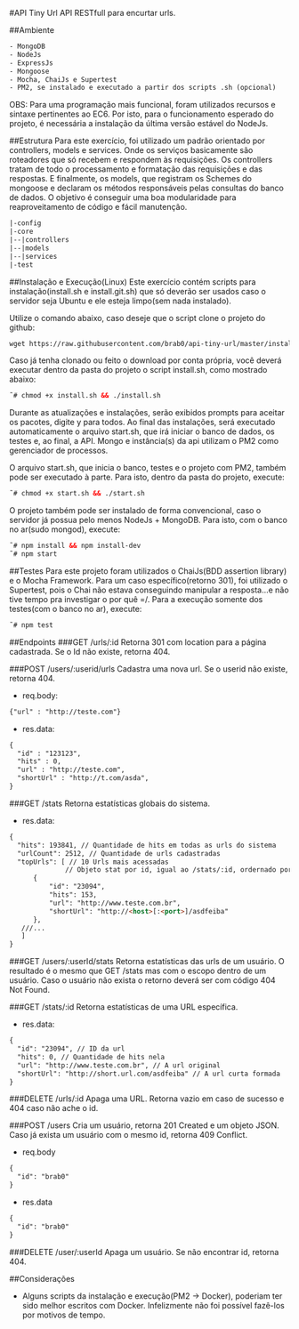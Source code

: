 #API Tiny Url
API RESTfull para encurtar urls.

##Ambiente
```html
- MongoDB
- NodeJs
- ExpressJs
- Mongoose
- Mocha, ChaiJs e Supertest
- PM2, se instalado e executado a partir dos scripts .sh (opcional)
```
OBS: Para uma programação mais funcional, foram utilizados recursos e sintaxe pertinentes ao EC6. Por isto, para o funcionamento esperado do projeto, é necessária a instalação da última versão estável do NodeJs.

##Estrutura
Para este exercício, foi utilizado um padrão orientado por controllers, models e services. Onde os serviços basicamente são roteadores que só recebem e respondem às requisições. Os controllers tratam de todo o processamento e formatação das requisições e das respostas. E finalmente, os models, que registram os Schemes do mongoose e declaram os métodos responsáveis pelas consultas do banco de dados. O objetivo é conseguir uma boa modularidade para reaproveitamento de código e fácil manutenção.
```html
|-config
|-core
|--|controllers
|--|models
|--|services
|-test
```

##Instalação e Execução(Linux)
Este exercício contém scripts para instalação(install.sh e install.git.sh) que só deverão ser usados caso o servidor seja Ubuntu e ele esteja limpo(sem nada instalado).

Utilize o comando abaixo, caso deseje que o script clone o projeto do github:
```html
wget https://raw.githubusercontent.com/brab0/api-tiny-url/master/install.git.sh && chmod +x install.git.sh && ./install.git.sh
```
Caso já tenha clonado ou feito o download por conta própria, você deverá executar dentro da pasta do projeto o script install.sh, como mostrado abaixo:
```html
˜# chmod +x install.sh && ./install.sh
```

Durante as atualizações e instalações, serão exibidos prompts para aceitar os pacotes, digite y para todos.
Ao final das instalações, será executado automaticamente o arquivo start.sh, que irá iniciar o banco de dados, os testes e, ao final, a API. Mongo e instância(s) da api utilizam o PM2 como gerenciador de processos.

O arquivo start.sh, que inicia o banco, testes e o projeto com PM2, também pode ser executado à parte. Para isto, dentro da pasta do projeto, execute:
```html
˜# chmod +x start.sh && ./start.sh
```

O projeto também pode ser instalado de forma convencional, caso o servidor já possua pelo menos NodeJs + MongoDB. Para isto, com o banco no ar(sudo mongod), execute:
```html
˜# npm install && npm install-dev
˜# npm start
```

##Testes
Para este projeto foram utilizados o ChaiJs(BDD assertion library) e o Mocha Framework. Para um caso específico(retorno 301), foi utilizado o Supertest, pois o Chai não estava conseguindo manipular a resposta...e não tive tempo pra investigar o por quê =/. Para a execução somente dos testes(com o banco no ar), execute:
```html
˜# npm test
```

##Endpoints
###GET /urls/:id
Retorna 301 com location para a página cadastrada. Se o Id não existe, retorna 404.

###POST /users/:userid/urls
Cadastra uma nova url. Se o userid não existe, retorna 404.
- req.body:
```html
{"url" : "http://teste.com"}
```
- res.data:
```html
{
  "id" : "123123",
  "hits" : 0,
  "url" : "http://teste.com",
  "shortUrl" : "http://t.com/asda",
}
```

###GET /stats
Retorna estatísticas globais do sistema.

- res.data:
```html
{
  "hits": 193841, // Quantidade de hits em todas as urls do sistema
  "urlCount": 2512, // Quantidade de urls cadastradas
  "topUrls": [ // 10 Urls mais acessadas
              // Objeto stat por id, igual ao /stats/:id, ordernado por hits decrescente
      {
          "id": "23094",
          "hits": 153,
          "url": "http://www.teste.com.br",
          "shortUrl": "http://<host>[:<port>]/asdfeiba"
      },
   ///...
   ]
}
```
###GET /users/:userId/stats
Retorna estatísticas das urls de um usuário. O resultado é o mesmo que GET /stats mas com o escopo dentro de um usuário. Caso o usuário não exista o retorno deverá ser com código 404 Not Found.

###GET /stats/:id
Retorna estatísticas de uma URL específica.
- res.data:
```html
{
  "id": "23094", // ID da url
  "hits": 0, // Quantidade de hits nela
  "url": "http://www.teste.com.br", // A url original
  "shortUrl": "http://short.url.com/asdfeiba" // A url curta formada
}
```

###DELETE /urls/:id
Apaga uma URL. Retorna vazio em caso de sucesso e 404 caso não ache o id.

###POST /users
Cria um usuário, retorna 201 Created e um objeto JSON. Caso já exista um usuário com o mesmo id, retorna 409 Conflict.

- req.body
```html
{
  "id": "brab0"
}
```

- res.data
```html
{
  "id": "brab0"
}
```

###DELETE /user/:userId
Apaga um usuário. Se não encontrar id, retorna 404.

##Considerações
- Alguns scripts da instalação e execução(PM2 -> Docker), poderiam ter sido melhor escritos com Docker. Infelizmente não foi possível fazê-los por motivos de tempo.
